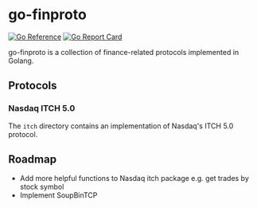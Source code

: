 # go-finproto

[![Go Reference](https://pkg.go.dev/badge/github.com/markwinter/go-finproto.svg)](https://pkg.go.dev/github.com/markwinter/go-finproto)
[![Go Report Card](https://goreportcard.com/badge/github.com/markwinter/go-finproto)](https://goreportcard.com/report/github.com/markwinter/go-finproto)


go-finproto is a collection of finance-related protocols implemented in Golang.

## Protocols

### Nasdaq ITCH 5.0

The `itch` directory contains an implementation of Nasdaq's ITCH 5.0 protocol.

## Roadmap

-  Add more helpful functions to Nasdaq itch package e.g. get trades by stock symbol
-  Implement SoupBinTCP
